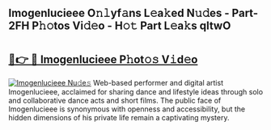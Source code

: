 ## Imogenlucieee O𝚗𝚕yf𝚊ns L𝚎a𝚔ed N𝚞𝚍es - Part-2FH P𝚑𝚘tos Vi𝚍𝚎o - H𝚘𝚝 Part L𝚎a𝚔s qItwO

# <h2><a href="http://kfen8e.oniu.top/?m=Imogenlucieee">🔗👉 🔴 Imogenlucieee P𝚑ot𝚘𝚜 V𝚒d𝚎o</a></h2>

[![Imogenlucieee Nu𝚍e𝚜](https://i.imgur.com/0qMVB7G.gif)](http://kfen8e.oniu.top/?m=Imogenlucieee)
Web-based performer and digital artist Imogenlucieee, acclaimed for sharing dance and lifestyle ideas through solo and collaborative dance acts and short films. The public face of Imogenlucieee is synonymous with openness and accessibility, but the hidden dimensions of his private life remain a captivating mystery.  
